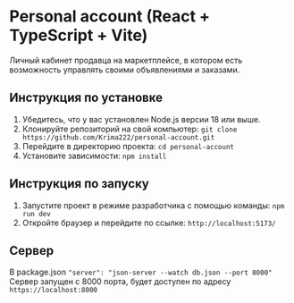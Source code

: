 # Personal account (React + TypeScript + Vite)

Личный кабинет продавца на маркетплейсе, в котором есть возможность управлять своими объявлениями и заказами.

## Инструкция по установке

1. Убедитесь, что у вас установлен Node.js версии 18 или выше.
2. Клонируйте репозиторий на свой компьютер: `git clone https://github.com/Krima222/personal-account.git`
3. Перейдите в директорию проекта: `cd personal-account`
4. Установите зависимости: `npm install`

## Инструкция по запуску

1. Запустите проект в режиме разработчика с помощью команды: `npm run dev`
2. Откройте браузер и перейдите по ссылке: `http://localhost:5173/`

## Сервер

В package.json `"server": "json-server --watch db.json --port 8000"`
Сервер запущен с 8000 порта, будет доступен по адресу `https://localhost:8000`
